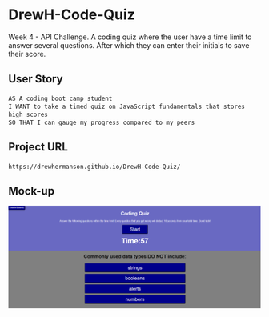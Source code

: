 # DrewH-Code-Quiz
Week 4 - API Challenge. A coding quiz where the user have a time limit to answer several questions. After which they can enter their initials to save their score.

## User Story

```
AS A coding boot camp student
I WANT to take a timed quiz on JavaScript fundamentals that stores high scores
SO THAT I can gauge my progress compared to my peers
```


## Project URL
```
https://drewhermanson.github.io/DrewH-Code-Quiz/
```

## Mock-up


![Quiz with multiple options and a time limit](./Assets/images/Expected.png)




